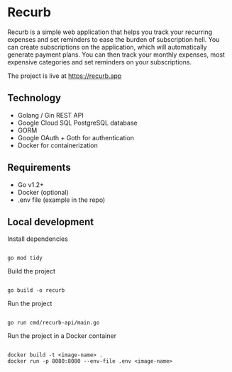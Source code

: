 # Recurb

Recurb is a simple web application that helps you track your recurring expenses and set reminders to ease the burden of subscription hell. You can create subscriptions on the application, which will automatically generate payment plans. You can then track your monthly expenses, most expensive categories and set reminders on your subscriptions.

The project is live at https://recurb.app

## Technology

- Golang / Gin REST API
- Google Cloud SQL PostgreSQL database
- GORM
- Google OAuth + Goth for authentication
- Docker for containerization

## Requirements
- Go v1.2+
- Docker (optional)
- .env file (example in the repo)

## Local development

Install dependencies
```

go mod tidy

```

Build the project
```

go build -o recurb

```

Run the project
```

go run cmd/recurb-api/main.go

```

Run the project in a Docker container
```

docker build -t <image-name> .
docker run -p 8080:8080 --env-file .env <image-name>

```
